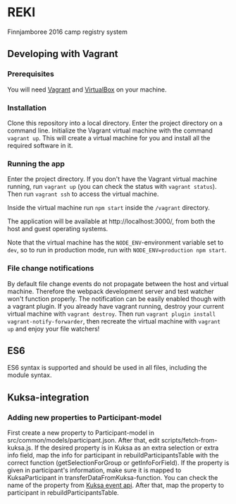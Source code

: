 # REKI
Finnjamboree 2016 camp registry system

## Developing with Vagrant
### Prerequisites
You will need [Vagrant](https://www.vagrantup.com/) and [VirtualBox](https://www.virtualbox.org/) on your machine.

### Installation
Clone this repository into a local directory. Enter the project directory on a command line. Initialize the Vagrant virtual machine with the command `vagrant up`. This will create a virtual machine for you and install all the required software in it.

### Running the app
Enter the project directory. If you don't have the Vagrant virtual machine running, run `vagrant up` (you can check the status with `vagrant status`). Then run `vagrant ssh` to access the virtual machine.

Inside the virtual machine run `npm start` inside the `/vagrant` directory.

The application will be available at http://localhost:3000/, from both the host and guest operating systems.

Note that the virtual machine has the `NODE_ENV`-environment variable set to `dev`, so to run in production mode, run with `NODE_ENV=production npm start`.

### File change notifications
By default file change events do not propagate between the host and virtual machine. Therefore the webpack development server and test watcher won't function properly. The notification can be easily enabled though with a vagrant plugin. If you already have vagrant running, destroy your current virtual machine with `vagrant destroy`. Then run `vagrant plugin install vagrant-notify-forwarder`, then recreate the virtual machine with `vagrant up` and enjoy your file watchers!

## ES6
ES6 syntax is supported and should be used in all files, including the module syntax.

## Kuksa-integration
### Adding new properties to Participant-model
First create a new property to Participant-model in src/common/models/participant.json. After that, edit scripts/fetch-from-kuksa.js. If the desired property is in Kuksa as an extra selection or extra info field, map the info for participant in rebuildParticipantsTable with the correct function (getSelectionForGroup or getInfoForField). If the property is given in participant's information, make sure it is mapped to KuksaParticipant in transferDataFromKuksa-function. You can check the name of the property from [Kuksa event api](https://github.com/partio-scout/kuksa-event-api-client/blob/master/src/eventApi.ts). After that, map the property to participant in rebuildParticipantsTable.
